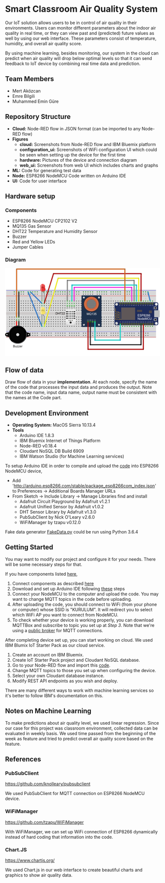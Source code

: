 # Smart Classroom Air Quality System

Our IoT solution allows users to be in control of air quality in their environments. Users can monitor different parameters about the indoor air quality in real time, or they can view past and (predicted) future values as well by using our web interface. These parameters consist of temperature, humidity, and overall air quality score.

By using machine learning, besides monitoring, our system in the cloud can predict when air quality will drop below optimal levels so that it can send feedback to IoT device by combining real time data and prediction.

## Team Members

* Mert Aközcan
* Emre Bilgili
* Muhammed Emin Güre

## Repository Structure

* **Cloud:** Node-RED flow in JSON format (can be imported to any Node-RED flow)
* **Figures**
   * **cloud:** Screenshots from Node-RED flow and IBM Bluemix platform 
   * **configuration_ui:** Screenshots of WiFi configuration UI which could be seen when setting up the device for the first time
   * **hardware:** Pictures of the device and connection diagram
   * **web_ui:** Screenshots from web UI which includes charts and graphs
* **ML:** Code for generating test data 
* **Node:** ESP8266 NodeMCU Code written on Arduino IDE
* **UI:** Code for user interface

## Hardware setup

### Components
* ESP8266 NodeMCU CP2102 V2
* MQ135 Gas Sensor
* DHT22 Temperature and Humidity Sensor
* Buzzer
* Red and Yellow LEDs
* Jumper Cables

### Diagram

![Breadboard Diagram](/Figures/hardware/breadboard-diagram.png)

## Flow of data
Draw flow of data in your **implementation**. At each node, specify the name of the code that processes the input data and produces the output. Note that the code name, input data name, output name must be consistent with the names at the Code part.

## Development Environment

* **Operating System:** MacOS Sierra 10.13.4
* **Tools**
    * Arduino IDE 1.8.3
    * IBM Bluemix Internet of Things Platform
    * Node-RED v0.18.4
    * Cloudant NoSQL DB Build 6909
    * IBM Watson Studio (for Machine Learning services)

To setup Arduino IDE in order to compile and upload the [code](https://github.com/bounIoT/ClassroomAir/blob/master/Node/classroom_air.ino) into ESP8266 NodeMCU device,

* Add 'http://arduino.esp8266.com/stable/package_esp8266com_index.json' to Preferences -> Additional Boards Manager URLs
* From Sketch -> Include Library -> Manage Libraries find and install
    * Adafruit Circuit Playground by Adafruit v1.2.1
    * Adafruit Unified Sensor by Adafruit v1.0.2
    * DHT Sensor Library by Adafruit v1.3.0
    * PubSubClient by Nick O'Leary v2.6.0
    * WiFiManager by tzapu v0.12.0

Fake data generator [FakeData.py](https://github.com/bounIoT/ClassroomAir/blob/master/ML/FakeData.py) could be run using Python 3.6.4

## Getting Started

You may want to modify our project and configure it for your needs. There will be some necessary steps for that.

If you have components listed [here](https://github.com/bounIoT/ClassroomAir#components), 

1. Connect components as described [here](https://github.com/bounIoT/ClassroomAir#diagram)
2. Download and set up Arduino IDE following [these](https://github.com/bounIoT/ClassroomAir#development-environment) steps
3. Connect your NodeMCU to the computer and upload the code. You may want to change MQTT topics in the code before uploading.
4. After uploading the code, you should connect to WiFi (from your phone or computer) whose SSID is "KURULUM". It will redirect you to select which WiFi AP you want to connect from NodeMCU.
5. To check whether your device is working properly, you can download MQTTBox and subscribe to topic you set up at _Step 3_. Note that we're using a [public broker](https://iot.eclipse.org/getting-started) for MQTT connections.

After completing device set up, you can start working on cloud. We used IBM Blumix IoT Starter Pack as our cloud service.

1. Create an account on IBM Bluemix.
2. Create IoT Starter Pack project and Cloudant NoSQL database.
3. Go to your Node-RED flow and import this [code](https://github.com/bounIoT/ClassroomAir/blob/master/Cloud/nodered_code.json).
4. Change MQTT topics to those you set up when configuring the device.
5. Select your own Cloudant database instance.
6. Modify REST API endpoints as you wish and deploy.

There are many different ways to work with machine learning services so it's better to follow IBM's documentation on this.

## Notes on Machine Learning

To make predictions about air quality level, we used linear regression. Since our case for this project was classroom environment, collected data can be evaluated in weekly basis. We used time passed from the beginning of the week as feature and tried to predict overall air quality score based on the feature.

## References

### PubSubClient

https://github.com/knolleary/pubsubclient

We used PubSubClient for MQTT connection on ESP8266 NodeMCU device.

### WiFiManager

https://github.com/tzapu/WiFiManager

With WiFiManager, we can set up WiFi connection of ESP8266 dynamically instead of hard coding that information into the code.

### Chart.JS

https://www.chartjs.org/

We used Chart.js in our web interface to create beautiful charts and graphics to show air quality data.